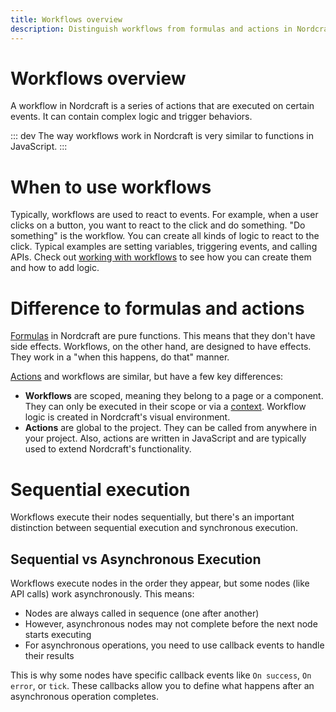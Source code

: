 ```yaml
---
title: Workflows overview
description: Distinguish workflows from formulas and actions in Nordcraft as event-driven sequences that execute operations with side effects in your application.
---
```


# Workflows overview

A workflow in Nordcraft is a series of actions that are executed on certain events. It can contain complex logic and trigger behaviors.

::: dev
The way workflows work in Nordcraft is very similar to functions in JavaScript.
:::

# When to use workflows

Typically, workflows are used to react to events. For example, when a user clicks on a button, you want to react to the click and do something. "Do something" is the workflow. You can create all kinds of logic to react to the click. Typical examples are setting variables, triggering events, and calling APIs. Check out [working with workflows](/workflows/working-with-workflows) to see how you can create them and how to add logic.

# Difference to formulas and actions

[Formulas](/formulas/overview) in Nordcraft are pure functions. This means that they don't have side effects. Workflows, on the other hand, are designed to have effects. They work in a "when this happens, do that" manner.

[Actions](/actions/overview) and workflows are similar, but have a few key differences:

- **Workflows** are scoped, meaning they belong to a page or a component. They can only be executed in their scope or via a [context](/contexts/overview). Workflow logic is created in Nordcraft's visual environment.
- **Actions** are global to the project. They can be called from anywhere in your project. Also, actions are written in JavaScript and are typically used to extend Nordcraft's functionality.

# Sequential execution

Workflows execute their nodes sequentially, but there's an important distinction between sequential execution and synchronous execution.

## Sequential vs Asynchronous Execution

Workflows execute nodes in the order they appear, but some nodes (like API calls) work asynchronously. This means:

- Nodes are always called in sequence (one after another)
- However, asynchronous nodes may not complete before the next node starts executing
- For asynchronous operations, you need to use callback events to handle their results

This is why some nodes have specific callback events like `On success`, `On error`, or `tick`. These callbacks allow you to define what happens after an asynchronous operation completes.

